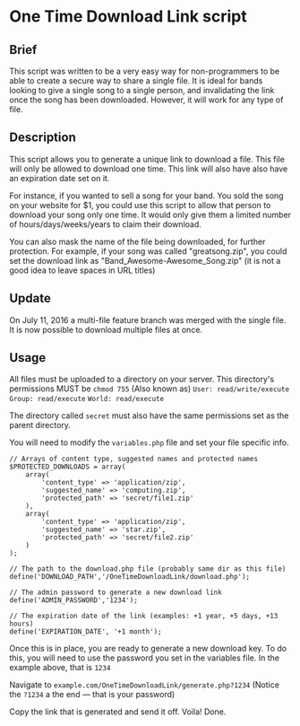 # One Time Download Link script


## Brief

This script was written to be a very easy way for non-programmers to be able to create a secure way to share a single file. It is ideal for bands looking to give a single song to a single person, and invalidating the link once the song has been downloaded. However, it will work for any type of file.

## Description

This script allows you to generate a unique link to download a file. This file will only be allowed to download one time. This link will also have also have an expiration date set on it.

For instance, if you wanted to sell a song for your band. You sold the song on your website for $1, you could use this script to allow that person to download your song only one time. It would only give them a limited number of hours/days/weeks/years to claim their download.

You can also mask the name of the file being downloaded, for further protection. For example, if your song was called "greatsong.zip", you could set the download link as "Band_Awesome-Awesome_Song.zip" (it is not a good idea to leave spaces in URL titles)

## Update

On July 11, 2016 a multi-file feature branch was merged with the single file. It is now possible to download multiple files at once. 

## Usage

All files must be uploaded to a directory on your server. 
This directory's permissions MUST be `chmod 755` 
(Also known as) 
`User: read/write/execute`
`Group: read/execute`
`World: read/execute`

The directory called `secret` must also have the same permissions set as the parent directory. 

You will need to modify the `variables.php` file and set your file specific info.

	// Arrays of content type, suggested names and protected names
	$PROTECTED_DOWNLOADS = array(
		array(
			'content_type' => 'application/zip', 
			'suggested_name' => 'computing.zip', 
			'protected_path' => 'secret/file1.zip'
		),
		array(
			'content_type' => 'application/zip', 
			'suggested_name' => 'star.zip', 
			'protected_path' => 'secret/file2.zip'
		)
	);

	// The path to the download.php file (probably same dir as this file)
 	define('DOWNLOAD_PATH','/OneTimeDownloadLink/download.php');
	
	// The admin password to generate a new download link
	define('ADMIN_PASSWORD','1234');
	
	// The expiration date of the link (examples: +1 year, +5 days, +13 hours)
	define('EXPIRATION_DATE', '+1 month');

Once this is in place, you are ready to generate a new download key. To do this, you will need to use the password you set in the variables file. In the example above, that is `1234`

Navigate to `example.com/OneTimeDownloadLink/generate.php?1234` (Notice the `?1234` a the end — that is your password)

Copy the link that is generated and send it off. Voila! Done.
